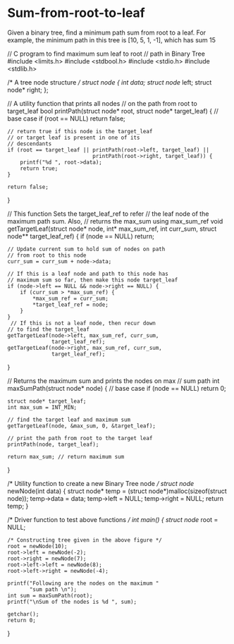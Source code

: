 # Sum-from-root-to-leaf
Given a binary tree, find a minimum path sum from root to a leaf.  For example, the minimum path in this tree is [10, 5, 1, -1], which has sum 15


// C program to find maximum sum leaf to root 
// path in Binary Tree 
#include <limits.h> 
#include <stdbool.h> 
#include <stdio.h> 
#include <stdlib.h> 
  
/* A tree node structure */
struct node { 
    int data; 
    struct node* left; 
    struct node* right; 
}; 
  
// A utility function that prints all nodes 
// on the path from root to target_leaf 
bool printPath(struct node* root, 
               struct node* target_leaf) 
{ 
    // base case 
    if (root == NULL) 
        return false; 
  
    // return true if this node is the target_leaf 
    // or target leaf is present in one of its 
    // descendants 
    if (root == target_leaf || printPath(root->left, target_leaf) ||  
                               printPath(root->right, target_leaf)) { 
        printf("%d ", root->data); 
        return true; 
    } 
  
    return false; 
} 
  
// This function Sets the target_leaf_ref to refer 
// the leaf node of the maximum path sum. Also, 
// returns the max_sum using max_sum_ref 
void getTargetLeaf(struct node* node, int* max_sum_ref, 
                   int curr_sum, struct node** target_leaf_ref) 
{ 
    if (node == NULL) 
        return; 
  
    // Update current sum to hold sum of nodes on path 
    // from root to this node 
    curr_sum = curr_sum + node->data; 
  
    // If this is a leaf node and path to this node has 
    // maximum sum so far, then make this node target_leaf 
    if (node->left == NULL && node->right == NULL) { 
        if (curr_sum > *max_sum_ref) { 
            *max_sum_ref = curr_sum; 
            *target_leaf_ref = node; 
        } 
    } 
	 // If this is not a leaf node, then recur down 
    // to find the target_leaf 
    getTargetLeaf(node->left, max_sum_ref, curr_sum, 
                  target_leaf_ref); 
    getTargetLeaf(node->right, max_sum_ref, curr_sum, 
                  target_leaf_ref); 
} 
  
// Returns the maximum sum and prints the nodes on max 
// sum path 
int maxSumPath(struct node* node) 
{ 
    // base case 
    if (node == NULL) 
        return 0; 
  
    struct node* target_leaf; 
    int max_sum = INT_MIN; 
  
    // find the target leaf and maximum sum 
    getTargetLeaf(node, &max_sum, 0, &target_leaf); 
  
    // print the path from root to the target leaf 
    printPath(node, target_leaf); 
  
    return max_sum; // return maximum sum 
} 
  
/* Utility function to create a new Binary Tree node */
struct node* newNode(int data) 
{ 
    struct node* temp = (struct node*)malloc(sizeof(struct node)); 
    temp->data = data; 
    temp->left = NULL; 
    temp->right = NULL; 
    return temp; 
} 
  
/* Driver function to test above functions */
int main() 
{ 
    struct node* root = NULL; 
  
    /* Constructing tree given in the above figure */
    root = newNode(10); 
    root->left = newNode(-2); 
    root->right = newNode(7); 
    root->left->left = newNode(8); 
    root->left->right = newNode(-4); 
  
    printf("Following are the nodes on the maximum "
           "sum path \n"); 
    int sum = maxSumPath(root); 
    printf("\nSum of the nodes is %d ", sum); 
  
    getchar(); 
    return 0; 
} 
